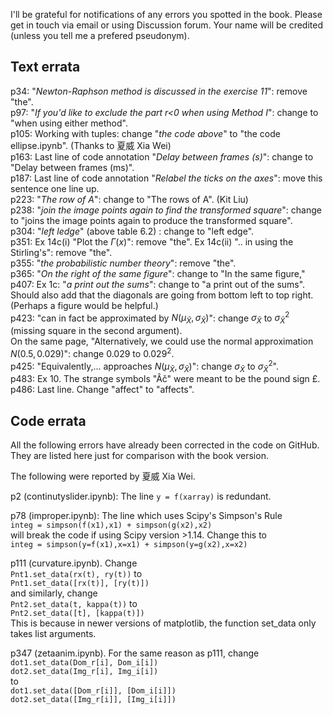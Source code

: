 I'll be grateful for notifications of any errors you spotted in the book. Please get in touch via email or using Discussion forum. Your name will be credited (unless you tell me a prefered pseudonym).

## Text errata
p34: "_Newton-Raphson method is discussed in the exercise 11_": remove "the".<br>
p97: "_If you'd like to exclude the part r<0 when using Method I_": change to "when using either method".<br>
p105: Working with tuples: change "_the code above_" to "the code ellipse.ipynb". (Thanks to 夏威 Xia Wei)<br>
p163: Last line of code annotation "_Delay between frames (s)_": change to "Delay between frames (ms)".<br>
p187: Last line of code annotation "_Relabel the ticks on the axes_": move this sentence one line up.<br>
p223: "_The row of A_": change to "The rows of A". (Kit Liu) <br>
p238: "_join the image points again to find the transformed square_": change to "joins the image points again to produce the transformed square".<br>
p304: "_left ledge_" (above table 6.2) : change to "left edge".<br>
p351: Ex 14c(i) "Plot the $\Gamma(x)$": remove "the". Ex 14c(ii) ".. in using the Stirling's": remove "the".<br>
p355: "_the probabilistic number theory_": remove "the".<br>
p365: "_On the right of the same figure_": change to "In the same figure,"<br>
p407: Ex 1c: "_a print out the sums_": change to "a print out of the sums". Should also add that the diagonals are going from bottom left to top right. (Perhaps a figure would be helpful.) <br>
p423: "can in fact be approximated by $N(\mu_\bar{X}, \sigma_\bar{X})$": change $\sigma_\bar{X}$ to $\sigma^2_\bar{X}$ (missing square in the second argument).<br>
On the same page, "Alternatively, we could use the normal approximation $N(0.5, 0.029)$": change $0.029$ to $0.029^2$.<br>
p425: "Equivalently,... approaches $N(\mu_\bar{X}, \sigma_\bar{X})$": change $\sigma_\bar{X}$ to $\sigma^2_\bar{X}$". <br>
p483: Ex 10. The strange symbols "Âč" were meant to be the pound sign £. <br>
p486: Last line. Change "affect" to "affects".

## Code errata

All the following errors have already been corrected in the code on GitHub. They are listed here just for comparison with the book version.<br>

The following were reported by 夏威 Xia Wei.<br>

p2 (continutyslider.ipynb): The line ```y = f(xarray)``` is redundant. <br>


p78 (improper.ipynb): The line which uses Scipy's Simpson's Rule<br>
```integ = simpson(f(x1),x1) + simpson(g(x2),x2)```<br>
will break the code if using Scipy version >1.14. Change this to <br>
```integ = simpson(y=f(x1),x=x1) + simpson(y=g(x2),x=x2)```<br>

p111 (curvature.ipynb). Change<br>
```Pnt1.set_data(rx(t), ry(t))``` to <br>
```Pnt1.set_data([rx(t)], [ry(t)])```<br>
and similarly, change <br>
```Pnt2.set_data(t, kappa(t))``` to <br>
```Pnt2.set_data([t], [kappa(t)])```<br>
This is because in newer versions of matplotlib, the function set_data only takes list arguments. <br>

p347 (zetaanim.ipynb). For the same reason as p111, change<br>
   ```dot1.set_data(Dom_r[i], Dom_i[i])```<br>
  ```dot2.set_data(Img_r[i], Img_i[i])```<br>
to <br>
   ```dot1.set_data([Dom_r[i]], [Dom_i[i]])```<br>
  ```dot2.set_data([Img_r[i]], [Img_i[i]])```<br>
